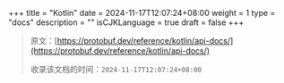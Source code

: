 +++
title = "Kotlin"
date = 2024-11-17T12:07:24+08:00
weight = 1
type = "docs"
description = ""
isCJKLanguage = true
draft = false
+++

> 原文：[https://protobuf.dev/reference/kotlin/api-docs/](https://protobuf.dev/reference/kotlin/api-docs/)
>
> 收录该文档的时间：`2024-11-17T12:07:24+08:00`
